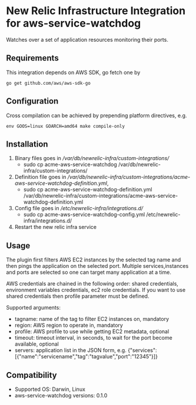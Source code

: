 # New Relic Infrastructure Integration for aws-service-watchdog

Watches over a set of application resources monitoring their ports.

## Requirements

This integration depends on AWS SDK, go fetch one by

    go get github.com/aws/aws-sdk-go

## Configuration

Cross compilation can be achieved by prepending platform directives, e.g.
    
    env GOOS=linux GOARCH=amd64 make compile-only

## Installation

1. Binary files goes in */var/db/newrelic-infra/custom-integrations/*
    - sudo cp acme-aws-service-watchdog /var/db/newrelic-infra/custom-integrations/
2. Definition file goes in */var/db/newrelic-infra/custom-integrations/acme-aws-service-watchdog-definition.yml*,
    - sudo cp acme-aws-service-watchdog-definition.yml /var/db/newrelic-infra/custom-integrations/acme-aws-service-watchdog-definition.yml
3. Config file goes in */etc/newrelic-infra/integrations.d/*
    - sudo cp acme-aws-service-watchdog-config.yml /etc/newrelic-infra/integrations.d/
4. Restart the new relic infra service

## Usage

The plugin first filters AWS EC2 instances by the selected tag name and then pings the application on the selected port.
Multiple services,instances and ports are selected so one can target many application at a time.

AWS credentials are chained in the following order: shared credentials, environment variables credentials, ec2 role credentials.
If you want to use shared credentials then profile parameter must be defined.

Supported arguments:
- tagname: name of the tag to filter EC2 instances on, mandatory
- region: AWS region to operate in, mandatory
- profile: AWS profile to use while getting EC2 metadata, optional
- timeout: timeout interval, in seconds, to wait for the port become available, optional
- servers: application list in the JSON form, e.g. {\"services\":[{\"name\":\"servicename\",\"tag\":\"tagvalue\",\"port\":\"12345\"}]}

## Compatibility

* Supported OS: Darwin, Linux
* aws-service-watchdog versions: 0.1.0

